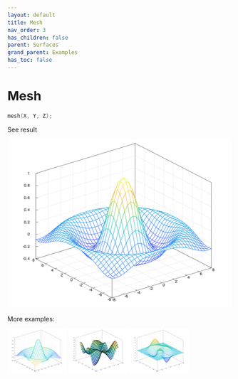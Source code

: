 ```yaml
---
layout: default
title: Mesh
nav_order: 3
has_children: false
parent: Surfaces
grand_parent: Examples
has_toc: false
---
```

# Mesh

```cpp
mesh(X, Y, Z);
```


See result

[![example_mesh_1](mesh/mesh_1.png)](https://github.com/alandefreitas/matplotplusplus/blob/master/examples/surfaces/mesh/mesh_1.cpp)

More examples:
    
[![example_mesh_2](mesh/mesh_2_thumb.png)](https://github.com/alandefreitas/matplotplusplus/blob/master/examples/surfaces/mesh/mesh_2.cpp)  [![example_mesh_3](mesh/mesh_3_thumb.png)](https://github.com/alandefreitas/matplotplusplus/blob/master/examples/surfaces/mesh/mesh_3.cpp)  [![example_mesh_4](mesh/mesh_4_thumb.png)](https://github.com/alandefreitas/matplotplusplus/blob/master/examples/surfaces/mesh/mesh_4.cpp)

  



<!-- Generated with mdsplit: https://github.com/alandefreitas/mdsplit -->
